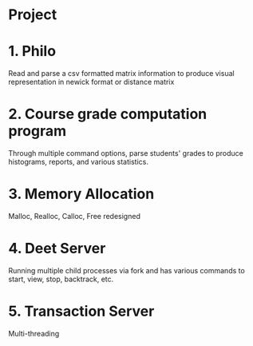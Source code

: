 # Project

# 1. Philo
Read and parse a csv formatted matrix information to produce visual representation in newick format or distance matrix

# 2. Course grade computation program
Through multiple command options, parse students' grades to produce histograms, reports, and various statistics.

# 3. Memory Allocation
Malloc, Realloc, Calloc, Free redesigned

# 4. Deet Server
Running multiple child processes via fork and has various commands to start, view, stop, backtrack, etc.

# 5. Transaction Server
Multi-threading
